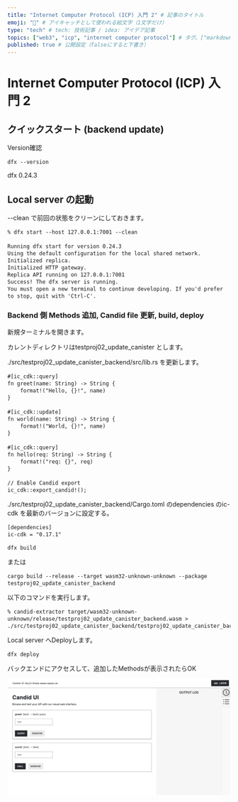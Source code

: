 ```yaml
---
title: "Internet Computer Protocol (ICP) 入門 2" # 記事のタイトル
emoji: "🧱" # アイキャッチとして使われる絵文字（1文字だけ）
type: "tech" # tech: 技術記事 / idea: アイデア記事
topics: ["web3", "icp", "internet computer protocol"] # タグ。["markdown", "rust", "aws"]のように指定する
published: true # 公開設定（falseにすると下書き）
---
```


# Internet Computer Protocol (ICP) 入門 2

## クイックスタート (backend update)

Version確認

```
dfx --version
```

dfx 0.24.3


## Local server の起動


--clean で前回の状態をクリーンにしておきます。

```
% dfx start --host 127.0.0.1:7001 --clean

Running dfx start for version 0.24.3
Using the default configuration for the local shared network.
Initialized replica.
Initialized HTTP gateway.
Replica API running on 127.0.0.1:7001
Success! The dfx server is running.
You must open a new terminal to continue developing. If you'd prefer to stop, quit with 'Ctrl-C'.
```

### Backend 側 Methods 追加, Candid file 更新, build, deploy

新規ターミナルを開きます。

カレントディレクトリはtestproj02_update_canister とします。

./src/testproj02_update_canister_backend/src/lib.rs を更新します。

```
#[ic_cdk::query]
fn greet(name: String) -> String {
    format!("Hello, {}!", name)
}

#[ic_cdk::update]
fn world(name: String) -> String {
    format!("World, {}!", name)
}

#[ic_cdk::query]
fn hello(req: String) -> String {
    format!("req: {}", req)
}

// Enable Candid export
ic_cdk::export_candid!();
```

./src/testproj02_update_canister_backend/Cargo.toml
のdependencies のic-cdk を最新のバージョンに設定する。

```
[dependencies]
ic-cdk = "0.17.1"
```


```
dfx build
```

または

```
cargo build --release --target wasm32-unknown-unknown --package testproj02_update_canister_backend
```

以下のコマンドを実行します。

```
% candid-extractor target/wasm32-unknown-unknown/release/testproj02_update_canister_backend.wasm > ./src/testproj02_update_canister_backend/testproj02_update_canister_backend.did
```


Local server へDeployします。


```
dfx deploy
```

バックエンドにアクセスして、追加したMethodsが表示されたらOK


![](./contents/web3-icp-quickstart-update/2025-01-03%2013.30.06.png)


